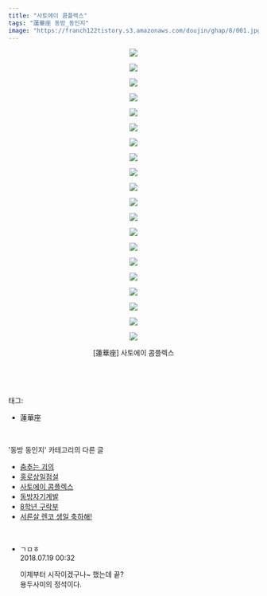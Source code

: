 ```yaml
---
title: "사토에이 콤플렉스"
tags: "蓮華座 동방_동인지"
image: "https://franch122tistory.s3.amazonaws.com/doujin/ghap/8/001.jpg"
---
```

<div class="article">
<p style="text-align: center; clear: none; float: none;"><img src="{{ site.imgserver8 }}/ghap/8/001.jpg"/></p>
<p style="text-align: center; clear: none; float: none;"><img src="{{ site.imgserver8 }}/ghap/8/002.jpg"/></p>
<p style="text-align: center; clear: none; float: none;"><img src="{{ site.imgserver8 }}/ghap/8/003.jpg"/></p>
<p style="text-align: center; clear: none; float: none;"><img src="{{ site.imgserver8 }}/ghap/8/004.jpg"/></p>
<p style="text-align: center; clear: none; float: none;"><img src="{{ site.imgserver8 }}/ghap/8/005.jpg"/></p>
<p style="text-align: center; clear: none; float: none;"><img src="{{ site.imgserver8 }}/ghap/8/006.jpg"/></p>
<p style="text-align: center; clear: none; float: none;"><img src="{{ site.imgserver8 }}/ghap/8/007.jpg"/></p>
<p style="text-align: center; clear: none; float: none;"><img src="{{ site.imgserver8 }}/ghap/8/008.jpg"/></p>
<p style="text-align: center; clear: none; float: none;"><img src="{{ site.imgserver8 }}/ghap/8/009.jpg"/></p>
<p style="text-align: center; clear: none; float: none;"><img src="{{ site.imgserver8 }}/ghap/8/010.jpg"/></p>
<p style="text-align: center; clear: none; float: none;"><img src="{{ site.imgserver8 }}/ghap/8/011.jpg"/></p>
<p style="text-align: center; clear: none; float: none;"><img src="{{ site.imgserver8 }}/ghap/8/012.jpg"/></p>
<p style="text-align: center; clear: none; float: none;"><img src="{{ site.imgserver8 }}/ghap/8/013.jpg"/></p>
<p style="text-align: center; clear: none; float: none;"><img src="{{ site.imgserver8 }}/ghap/8/014.jpg"/></p>
<p style="text-align: center; clear: none; float: none;"><img src="{{ site.imgserver8 }}/ghap/8/015.jpg"/></p>
<p style="text-align: center; clear: none; float: none;"><img src="{{ site.imgserver8 }}/ghap/8/016.jpg"/></p>
<p style="text-align: center; clear: none; float: none;"><img src="{{ site.imgserver8 }}/ghap/8/017.jpg"/></p>
<p style="text-align: center; clear: none; float: none;"><img src="{{ site.imgserver8 }}/ghap/8/018.jpg"/></p>
<p style="text-align: center; clear: none; float: none;"><img src="{{ site.imgserver8 }}/ghap/8/019.jpg"/></p>
<p style="text-align: center; clear: none; float: none;"><img src="{{ site.imgserver8 }}/ghap/8/020.jpg"/></p>
<p style="text-align: center; clear: none; float: none;">[蓮華座] 사토에이 콤플렉스</p>
<p><br/></p>
</div><br/>
<div class="tagTrail">
<p>태그: </p>
<ul>
<li>蓮華座</li>
</ul>
</div><br/>
<div class="another">
<p>'동방 동인지' 카테고리의 다른 글</p>
<ul>
<li><a href="/ghap_10">춤추는 괴의</a></li>
<li><a href="/ghap_9">홍로상일점설</a></li>
<li><a href="/ghap_8">사토에이 콤플렉스</a></li>
<li><a href="/ghap_7">동방자기계발</a></li>
<li><a href="/ghap_6">8학년 구락부</a></li>
<li><a href="/ghap_5">서른살 렌코 생일 축하해!</a></li>
</ul>
</div><br/>
<div class="cb_module cb_fluid">
<div class="cb_wrt cb_profile">
<div class="comment">
<ul>
<li class="cb_thumb_off" id="comment15289603">
<div class="cb_comment_area">
<div class="cb_info_area">
<div class="cb_section">
<span class="cb_nick_name">ㄱㅁㅎ</span>
</div>
<div class="cb_section">
<span class="cb_date">2018.07.19 00:32 </span>
</div>
</div>
<div class="cb_dsc_comment">
<p class="cb_dsc">
											이제부터 시작이겠구나~ 했는데 끝?<br/>
용두사미의 정석이다.
										</p>
</div>
</div></li>
</ul>
</div>
</div><!-- commentList close -->
</div><br/>

